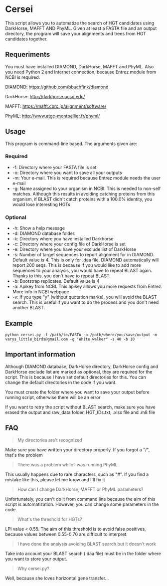 # Cersei
This script allows you to automatize the search of HGT candidates using DarkHorse, MAFFT AND PhyML. Given at least a FASTA file and an output directory, the program will save your alignments and trees from HGT candidates together.
## Requeriments
You must have installed DIAMOND, DarkHorse, MAFFT and PhyML. Also you need Python 2 and Internet connection, because Entrez module from NCBI is required.

DIAMOND: https://github.com/bbuchfink/diamond

DarkHorse: http://darkhorse.ucsd.edu/

MAFFT: https://mafft.cbrc.jp/alignment/software/

PhyML: http://www.atgc-montpellier.fr/phyml/


## Usage
This program is command-line based. The arguments given are:
### Required
- -f: Directory where your FASTA file is set
- -o: Directory where you want to save all your outputs
- -m: Your e-mail. This is required because Entrez module needs the user e-mail
- -g: Name assigned to your organism in NCBI. This is needed to non-self matches. Although this results in avoiding catching proteins from this organism, if BLAST didn't catch proteins with a 100.0% identity, you would lose interesting HGTs
### Optional
- -h: Show a help message
- -d: DIAMOND database folder.
- -k: Directory where you have installed Darkhorse
- -c: Directory where your config file of DarkHorse is set
- -e: Directory where you have your exclude list of DarkHorse
- -s: Number of target sequences to report alignment for in DIAMOND. Default value is 4. This is only for .daa file. DIAMOND automatically will report 200 seqs. This is because if you would like to add more sequences to your analysis, you would have to repeat BLAST again. Thanks to this, you don't have to repeat BLAST.
- -b: Bootstrap replicates. Default value is 4
- -a: Apikey from NCBI. This apikey allows you more requests from Entrez. More info in NCBI webpage
- -v: If you type "y" (without quotation marks), you will avoid the BLAST search. This is useful if you want to do the process and you don't need another BLAST.

## Example
```python cersei.py -f /path/to/FASTA -o /path/where/you/save/output -m varys_little_birds@gmail.com -g "White walker" -s 40 -b 10```

## Important information
Although DIAMOND database, DarkHorse directory, DarkHorse config and DarkHorse exclude list are marked as optional, they are required for the script.
This is because I have set default directories for this. You can change the default directories in the code if you want.

You must create the folder where you want to save your output before running script, otherwise there will be an error

If you want to retry the script without BLAST search, make sure you have erased the output and raw_data folder, HGT_IDs.txt, .xlsx file and .m8 file

## FAQ
> My directories are't recognized

   Make sure you have written your directory properly. If you forgot a "/", that's the problem

> There was a problem while I was running PhyML

  This usually happens due to rare characters, such as "#". If you find a mistake like this, please let me know and I'll fix it

> How can I change DarkHorse, MAFFT or PhyML parameters?

  Unfortunately, you can't do it from command line because the aim of this script is automatization. However, you can change some parameters in the code.

> What's the threshold for HGTs?

  LPI value < 0.55. The aim of this threshold is to avoid false positives, because values between 0.55-0.70 are difficult to interpret.

> I have done the analysis avoiding BLAST search but it doesn't work

  Take into account your BLAST search (.daa file) must be in the folder where you want to store your output.

> Why cersei.py?

  Well, because she loves horizontal gene transfer...
